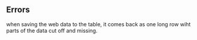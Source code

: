## Errors
when saving the web data to the table, it comes back as one long row wiht parts of the data cut off and missing.